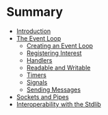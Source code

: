 # Summary

* [Introduction](README.md)
* [The Event Loop](the_event_loop/README.md)
   * [Creating an Event Loop](the_event_loop/creating.md)
   * [Registering Interest](the_event_loop/registering.md)
   * [Handlers](the_event_loop/handlers.md)
   * [Readable and Writable](the_event_loop/readable_and_writable_notifications.md)
   * [Timers](the_event_loop/timers.md)
   * [Signals](the_event_loop/signals.md)
   * [Sending Messages](the_event_loop/sending_messages.md)
* [Sockets and Pipes](sockets_and_pipes/README.md)
* [Interoperability with the Stdlib](interoperability_with_rust_std/README.md)

<!--
* [Slab Allocation](slab_allocation/README.md)
* [Implementation Considerations](implementation_considerations/README.md)
   * [Timers](implementation_considerations/timers.md)
   * [The Readiness Model](implementation_considerations/the_readiness_model.md)
   * [Signals](implementation_considerations/signals.md)
-->
